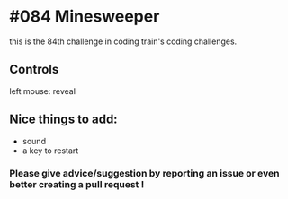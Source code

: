 # #084 Minesweeper

this is the 84th challenge in coding train's coding challenges.

## Controls

left mouse: reveal

## Nice things to add: 

- sound
- a key to restart

### Please give advice/suggestion by reporting an issue or even better creating a pull request !